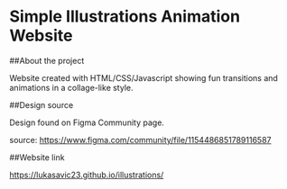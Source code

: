 # Simple Illustrations Animation Website

##About the project

Website created with HTML/CSS/Javascript showing fun transitions and animations in a collage-like style.

##Design source

Design found on Figma Community page.

source: https://www.figma.com/community/file/1154486851789116587

##Website link

https://lukasavic23.github.io/illustrations/
